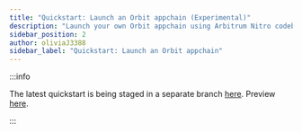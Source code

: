 ```yaml
---
title: "Quickstart: Launch an Orbit appchain (Experimental)"
description: "Launch your own Orbit appchain using Arbitrum Nitro codebase's new license. Settle to Arbitrum's L2 chains via bridge contracts on the underlying L2 chain (One or Nova). No need for permission from the Arbitrum DAO or Offchain Labs to create your Orbit appchain. Modify the Nitro codebase freely for your appchain. Stay tuned for more information."
sidebar_position: 2
author: oliviaJ3388
sidebar_label: "Quickstart: Launch an Orbit appchain"
---
```


:::info

The latest quickstart is being staged in a separate branch [here](https://github.com/OffchainLabs/arbitrum-docs/pull/256). Preview [here](https://nitro-docs-git-orbit-docs-vnext-offchain-labs.vercel.app/launch-l3-chain/orbit-quickstart).

:::